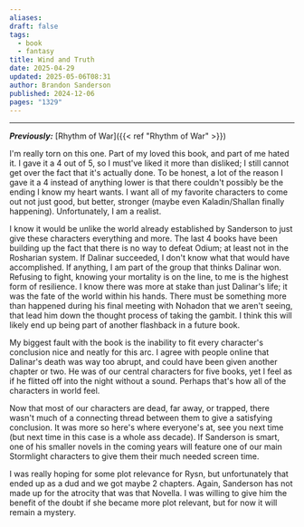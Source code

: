 ```yaml
---
aliases: 
draft: false
tags:
  - book
  - fantasy
title: Wind and Truth
date: 2025-04-29
updated: 2025-05-06T08:31
author: Brandon Sanderson
published: 2024-12-06
pages: "1329"
---
```

---

***Previously:*** [Rhythm of War]({{< ref "Rhythm of War" >}})

I'm really torn on this one. Part of my loved this book, and part of me hated it. I gave it a 4 out of 5, so I must've liked it more than disliked; I still cannot get over the fact that it's actually done. To be honest, a lot of the reason I gave it a 4 instead of anything lower is that there couldn't possibly be the ending I know my heart wants. I want all of my favorite characters to come out not just good, but better, stronger (maybe even Kaladin/Shallan finally happening). Unfortunately, I am a realist. 

I know it would be unlike the world already established by Sanderson to just give these characters everything and more. The last 4 books have been building up the fact that there is no way to defeat Odium; at least not in the Rosharian system. If Dalinar succeeded, I don't know what that would have accomplished. If anything, I am part of the group that thinks Dalinar won. Refusing to fight, knowing your mortality is on the line, to me is the highest form of resilience. I know there was more at stake than just Dalinar's life; it was the fate of the world within his hands. There must be something more than happened during his final meeting with Nohadon that we aren't seeing, that lead him down the thought process of taking the gambit. I think this will likely end up being part of another flashback in a future book.

My biggest fault with the book is the inability to fit every character's conclusion nice and neatly for this arc. I agree with people online that Dalinar's death was way too abrupt, and could have been given another chapter or two. He was of our central characters for five books, yet I feel as if he flitted off into the night without a sound. Perhaps that's how all of the characters in world feel.

Now that most of our characters are dead, far away, or trapped, there wasn't much of a connecting thread between them to give a satisfying conclusion. It was more so here's where everyone's at, see you next time (but next time in this case is a whole ass decade). If Sanderson is smart, one of his smaller novels in the coming years will feature one of our main Stormlight characters to give them their much needed screen time. 

I was really hoping for some plot relevance for Rysn, but unfortunately that ended up as a dud and we got maybe 2 chapters. Again, Sanderson has not made up for the atrocity that was that Novella. I was willing to give him the benefit of the doubt if she became more plot relevant, but for now it will remain a mystery.